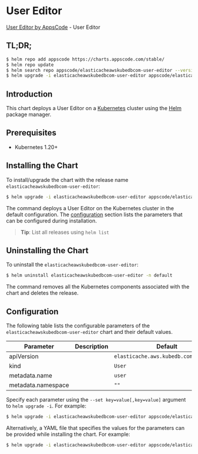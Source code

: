 # User Editor

[User Editor by AppsCode](https://appscode.com) - User Editor

## TL;DR;

```bash
$ helm repo add appscode https://charts.appscode.com/stable/
$ helm repo update
$ helm search repo appscode/elasticacheawskubedbcom-user-editor --version=v0.21.0
$ helm upgrade -i elasticacheawskubedbcom-user-editor appscode/elasticacheawskubedbcom-user-editor -n default --create-namespace --version=v0.21.0
```

## Introduction

This chart deploys a User Editor on a [Kubernetes](http://kubernetes.io) cluster using the [Helm](https://helm.sh) package manager.

## Prerequisites

- Kubernetes 1.20+

## Installing the Chart

To install/upgrade the chart with the release name `elasticacheawskubedbcom-user-editor`:

```bash
$ helm upgrade -i elasticacheawskubedbcom-user-editor appscode/elasticacheawskubedbcom-user-editor -n default --create-namespace --version=v0.21.0
```

The command deploys a User Editor on the Kubernetes cluster in the default configuration. The [configuration](#configuration) section lists the parameters that can be configured during installation.

> **Tip**: List all releases using `helm list`

## Uninstalling the Chart

To uninstall the `elasticacheawskubedbcom-user-editor`:

```bash
$ helm uninstall elasticacheawskubedbcom-user-editor -n default
```

The command removes all the Kubernetes components associated with the chart and deletes the release.

## Configuration

The following table lists the configurable parameters of the `elasticacheawskubedbcom-user-editor` chart and their default values.

|     Parameter      | Description |                     Default                      |
|--------------------|-------------|--------------------------------------------------|
| apiVersion         |             | <code>elasticache.aws.kubedb.com/v1alpha1</code> |
| kind               |             | <code>User</code>                                |
| metadata.name      |             | <code>user</code>                                |
| metadata.namespace |             | <code>""</code>                                  |


Specify each parameter using the `--set key=value[,key=value]` argument to `helm upgrade -i`. For example:

```bash
$ helm upgrade -i elasticacheawskubedbcom-user-editor appscode/elasticacheawskubedbcom-user-editor -n default --create-namespace --version=v0.21.0 --set apiVersion=elasticache.aws.kubedb.com/v1alpha1
```

Alternatively, a YAML file that specifies the values for the parameters can be provided while
installing the chart. For example:

```bash
$ helm upgrade -i elasticacheawskubedbcom-user-editor appscode/elasticacheawskubedbcom-user-editor -n default --create-namespace --version=v0.21.0 --values values.yaml
```
